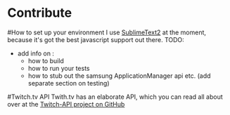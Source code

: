 Contribute
==========

#How to set up your environment
I use [SublimeText2](http://www.sublimetext.com/2) at the moment, because it's got the best javascript support out there.
TODO: 
* add info on :
	* how to build
	* how to run your tests
	* how to stub out the samsung ApplicationManager api etc. (add separate section on testing)


#Twitch.tv API
Twith.tv has an elaborate API, which you can read all about over at the [Twitch-API project on GitHub](https://github.com/justintv/Twitch-API/blob/master/README.md)